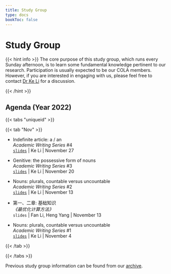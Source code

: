 ```yaml
---
title: Study Group
type: docs
bookToc: false
---
```


# Study Group

<link rel="stylesheet" href="/academicons/academicons-1.9.0/css/academicons.min.css"/>
<link rel="stylesheet" href="https://maxcdn.bootstrapcdn.com/font-awesome/4.4.0/css/font-awesome.min.css">
<head>
<script src='https://kit.fontawesome.com/a076d05399.js' crossorigin='anonymous'></script>
<link rel="stylesheet" href="https://fonts.googleapis.com/icon?family=Material+Icons">
<link rel="stylesheet" href="https://cdnjs.cloudflare.com/ajax/libs/font-awesome/4.7.0/css/font-awesome.min.css">
</head>

{{< hint info >}}
The core purpose of this study group, which runs every Sunday afternoon, is to learn some fundamental knowledge pertinent to our research. Participation is usually expected to be our COLA members. However, if you are interested in engaging with us, please feel free to contact [Dr Ke Li](k.li@exeter.ac.uk) for a discussion.

{{< /hint >}}

## Agenda (Year 2022)

{{< tabs "uniqueid" >}}

{{< tab "Nov" >}}

- Indefinite article: a / an<br>
_Academic Writing Series_ #4<br>
<i class='fa fa-file-powerpoint-o' style='font-size:16px'></i> [`slides`](https://www.dropbox.com/s/y6zwcidz60d109a/3.pdf?dl=0) | <i class='fa fa-bullhorn' style='font-size:16px'></i> Ke Li | <i class='fa fa-calendar' style='font-size:16px'></i> November 27

- Genitive: the possessive form of nouns<br>
_Academic Writing Series_ #3<br>
<i class='fa fa-file-powerpoint-o' style='font-size:16px'></i> [`slides`](https://www.dropbox.com/s/cycexihzojwdytk/2.pdf?dl=0) | <i class='fa fa-bullhorn' style='font-size:16px'></i> Ke Li | <i class='fa fa-calendar' style='font-size:16px'></i> November 20

- Nouns: plurals, countable versus uncountable<br>
_Academic Writing Series_ #2<br>
<i class='fa fa-file-powerpoint-o' style='font-size:16px'></i> [`slides`](https://www.dropbox.com/s/l3s996aar66ftgj/1.pdf?dl=0) | <i class='fa fa-bullhorn' style='font-size:16px'></i> Ke Li | <i class='fa fa-calendar' style='font-size:16px'></i> November 13

- 第一、二章: 基础知识<br>
_《最优化计算方法》_<br>
<i class='fa fa-file-powerpoint-o' style='font-size:16px'></i> `slides` | <i class='fa fa-bullhorn' style='font-size:16px'></i> Fan Li, Heng Yang | <i class='fa fa-calendar' style='font-size:16px'></i> November 13

- Nouns: plurals, countable versus uncountable<br>
_Academic Writing Series_ #1<br>
<i class='fa fa-file-powerpoint-o' style='font-size:16px'></i> [`slides`](https://www.dropbox.com/s/l3s996aar66ftgj/1.pdf?dl=0) | <i class='fa fa-bullhorn' style='font-size:16px'></i> Ke Li | <i class='fa fa-calendar' style='font-size:16px'></i> November 4

{{< /tab >}}

{{< /tabs >}}

<i class='fa fa-archive' style='font-size:19px'></i> Previous study group information can be found from our [archive](/docs/events/archive/archive_study).
